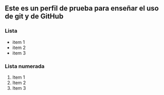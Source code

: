 ## Este es un perfil de prueba para enseñar el uso de git y de GitHub

### Lista
- item 1
- item 2
- item 3

### Lista numerada 
1. Item 1
2. Item 2
3. Item 3
